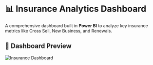 # 📊 Insurance Analytics Dashboard

A comprehensive dashboard built in **Power BI** to analyze key insurance metrics like Cross Sell, New Business, and Renewals.

## 🔹 Dashboard Preview

![Insurance Dashboard]([images/insurance_dashboard.png](https://github.com/chandradippatil/chandradippatil/blob/main/HR_Dashboard.png))
